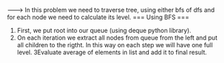 ---> In this problem we need to traverse tree, using either bfs of dfs and for each node we need to calculate its level.
=== Using BFS ===
​
1. First, we put root into our queue (using deque python library).
2. On each iteration we extract all nodes from queue from the left and put all children to the rigtht. In this way on each step we will have one full level.
3Evaluate average of elements in list and add it to final result.